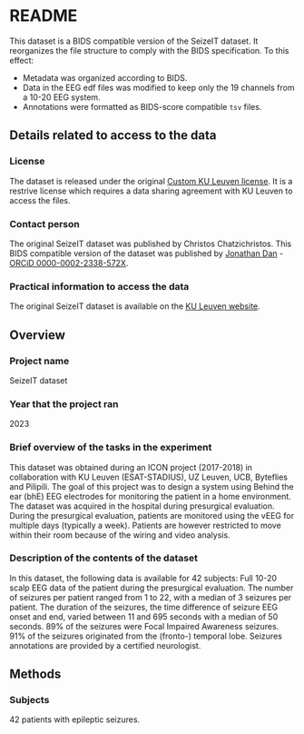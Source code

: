 # README

This dataset is a BIDS compatible version of the SeizeIT dataset. It reorganizes the file structure to comply with the BIDS specification. To this effect:

- Metadata was organized according to BIDS.
- Data in the EEG edf files was modified to keep only the 19 channels from a 10-20 EEG system.
- Annotations were formatted as BIDS-score compatible `tsv` files.

## Details related to access to the data

### License

The dataset is released under the original [Custom KU Leuven license](https://www.kuleuven.be/rdm/en/rdr/custom-kuleuven). It is a restrive license which requires a data sharing agreement with KU Leuven to access the files.

### Contact person

The original SeizeIT dataset was published by Christos Chatzichristos. This BIDS compatible version of the dataset was published by [Jonathan Dan](mailto:jonathan.dan@epfl.ch) - [ORCiD 0000-0002-2338-572X](https://orcid.org/0000-0002-2338-572X).

### Practical information to access the data

The original SeizeIT dataset is available on the [KU Leuven website](https://rdr.kuleuven.be/dataset.xhtml?persistentId=doi:10.48804/P5Q0OJ).

## Overview

### Project name

SeizeIT dataset

### Year that the project ran

2023

### Brief overview of the tasks in the experiment

This dataset was obtained during an ICON project (2017-2018) in collaboration with KU Leuven (ESAT-STADIUS), UZ Leuven, UCB, Byteflies and Pilipili. The goal of this project was to design a system using Behind the ear (bhE) EEG electrodes for monitoring the patient in a home environment. The dataset was acquired in the hospital during presurgical evaluation. During the presurgical evaluation, patients are monitored using the vEEG for multiple days (typically a week). Patients are however restricted to move within their room because of the wiring and video analysis.

### Description of the contents of the dataset

In this dataset, the following data is available for 42 subjects: Full 10-20 scalp EEG data of the patient during the presurgical evaluation. The number of seizures per patient ranged from 1 to 22, with a median of 3 seizures per patient. The duration of the seizures, the time difference of seizure EEG onset and end, varied between 11 and 695 seconds with a median of 50 seconds. 89% of the seizures were Focal Impaired Awareness seizures. 91% of the seizures originated from the (fronto-) temporal lobe. Seizures annotations are provided by a certified neurologist.

## Methods

### Subjects

42 patients with epileptic seizures.
